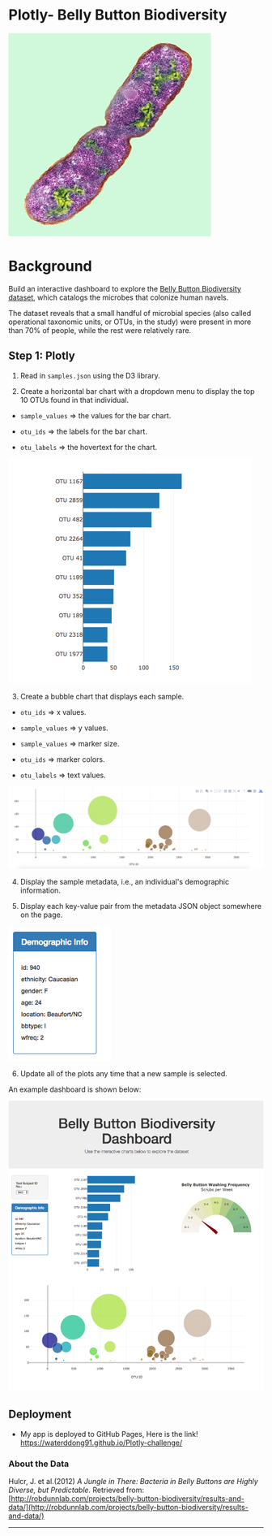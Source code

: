 # Plotly- Belly Button Biodiversity


![Bacteria by filterforge.com](Images/bacteria.jpg)

# Background

Build an interactive dashboard to explore the [Belly Button Biodiversity dataset](http://robdunnlab.com/projects/belly-button-biodiversity/), which catalogs the microbes that colonize human navels.

The dataset reveals that a small handful of microbial species (also called operational taxonomic units, or OTUs, in the study) were present in more than 70% of people, while the rest were relatively rare.


## Step 1: Plotly

1. Read in `samples.json` using the D3 library.

2. Create a horizontal bar chart with a dropdown menu to display the top 10 OTUs found in that individual.

* `sample_values` =>  the values for the bar chart.

*  `otu_ids` => the labels for the bar chart.

*  `otu_labels` => the hovertext for the chart.

  ![bar Chart](Images/hw01.png)

3. Create a bubble chart that displays each sample.

* `otu_ids` => x values.

*  `sample_values` => y values.

*  `sample_values` => marker size.

* `otu_ids` => marker colors.

*  `otu_labels` => text values.

![Bubble Chart](Images/bubble_chart.png)

4. Display the sample metadata, i.e., an individual's demographic information.

5. Display each key-value pair from the metadata JSON object somewhere on the page.

![hw](Images/hw03.png)

6. Update all of the plots any time that a new sample is selected.

An example dashboard is shown below:

![hw](Images/hw02.png)

## Deployment

* My app is deployed to GitHub Pages, Here is the link!
https://waterddong91.github.io/Plotly-challenge/

### About the Data

Hulcr, J. et al.(2012) _A Jungle in There: Bacteria in Belly Buttons are Highly Diverse, but Predictable_. Retrieved from: [http://robdunnlab.com/projects/belly-button-biodiversity/results-and-data/](http://robdunnlab.com/projects/belly-button-biodiversity/results-and-data/)

- - -
